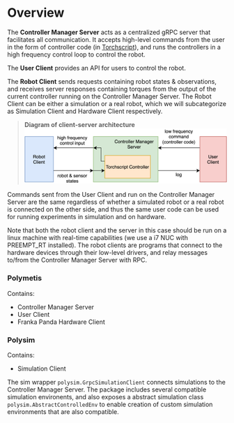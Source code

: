 # Overview

The **Controller Manager Server** acts as a centralized gRPC server that facilitates all communication. It accepts high-level commands from the user in the form of controller code (in [Torchscript](https://pytorch.org/docs/stable/jit.html)), and runs the controllers in a high frequency control loop to control the robot.

The **User Client** provides an API for users to control the robot. 

The **Robot Client** sends requests containing robot states & observations, and receives server responses containing torques from the output of the current controller running on the Controller Manager Server. The Robot Client can be either a simulation or a real robot, which we will subcategorize as Simulation Client and Hardware Client respectively.

> **Diagram of client-server architecture**
![Diagram](img/diagram.png)

Commands sent from the User Client and run on the Controller Manager Server are the same regardless of whether a simulated robot or a real robot is connected on the other side, and thus the same user code can be used for running experiments in simulation and on hardware. 

Note that both the robot client and the server in this case should be run on a linux machine with real-time capabilities (we use a i7 NUC with PREEMPT_RT installed). The robot clients are programs that connect to the hardware devices through their low-level drivers, and relay messages to/from the Controller Manager Server with RPC.


### Polymetis

Contains:
- Controller Manager Server
- User Client
- Franka Panda Hardware Client

### Polysim

Contains:
- Simulation Client

The sim wrapper `polysim.GrpcSimulationClient` connects simulations to the Controller Manager Server. 
The package includes several compatible simulation environents, and also exposes a abstract simulation class `polysim.AbstractControlledEnv` to enable creation of custom simulation environments that are also compatible.


